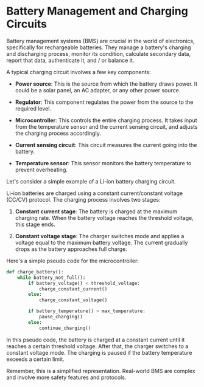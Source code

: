# Battery Management and Charging Circuits

Battery management systems (BMS) are crucial in the world of electronics, specifically for rechargeable batteries. They manage a battery's charging and discharging process, monitor its condition, calculate secondary data, report that data, authenticate it, and / or balance it.

A typical charging circuit involves a few key components:

- **Power source**: This is the source from which the battery draws power. It could be a solar panel, an AC adapter, or any other power source.

- **Regulator**: This component regulates the power from the source to the required level.

- **Microcontroller**: This controls the entire charging process. It takes input from the temperature sensor and the current sensing circuit, and adjusts the charging process accordingly.

- **Current sensing circuit**: This circuit measures the current going into the battery.

- **Temperature sensor**: This sensor monitors the battery temperature to prevent overheating.

Let's consider a simple example of a Li-ion battery charging circuit. 

Li-ion batteries are charged using a constant current/constant voltage (CC/CV) protocol. The charging process involves two stages:

1. **Constant current stage**: The battery is charged at the maximum charging rate. When the battery voltage reaches the threshold voltage, this stage ends.

2. **Constant voltage stage**: The charger switches mode and applies a voltage equal to the maximum battery voltage. The current gradually drops as the battery approaches full charge.

Here's a simple pseudo code for the microcontroller:

```python
def charge_battery():
    while battery_not_full():
        if battery_voltage() < threshold_voltage:
            charge_constant_current()
        else:
            charge_constant_voltage()

        if battery_temperature() > max_temperature:
            pause_charging()
        else:
            continue_charging()
```

In this pseudo code, the battery is charged at a constant current until it reaches a certain threshold voltage. After that, the charger switches to a constant voltage mode. The charging is paused if the battery temperature exceeds a certain limit.

Remember, this is a simplified representation. Real-world BMS are complex and involve more safety features and protocols.